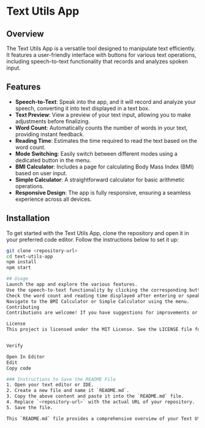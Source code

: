 # Text Utils App

## Overview
The Text Utils App is a versatile tool designed to manipulate text efficiently. It features a user-friendly interface with buttons for various text operations, including speech-to-text functionality that records and analyzes spoken input.

## Features
- **Speech-to-Text**: Speak into the app, and it will record and analyze your speech, converting it into text displayed in a text box.
- **Text Preview**: View a preview of your text input, allowing you to make adjustments before finalizing.
- **Word Count**: Automatically counts the number of words in your text, providing instant feedback.
- **Reading Time**: Estimates the time required to read the text based on the word count.
- **Mode Switching**: Easily switch between different modes using a dedicated button in the menu.
- **BMI Calculator**: Includes a page for calculating Body Mass Index (BMI) based on user input.
- **Simple Calculator**: A straightforward calculator for basic arithmetic operations.
- **Responsive Design**: The app is fully responsive, ensuring a seamless experience across all devices.

## Installation
To get started with the Text Utils App, clone the repository and open it in your preferred code editor. Follow the instructions below to set it up:

```bash
git clone <repository-url>
cd text-utils-app
npm install
npm start

## Usage
Launch the app and explore the various features.
Use the speech-to-text functionality by clicking the corresponding button and speaking clearly.
Check the word count and reading time displayed after entering or speaking text.
Navigate to the BMI Calculator or Simple Calculator using the menu.
Contributing
Contributions are welcome! If you have suggestions for improvements or new features, please open an issue or submit a pull request.

License
This project is licensed under the MIT License. See the LICENSE file for more details.


Verify

Open In Editor
Edit
Copy code

### Instructions to Save the README File
1. Open your text editor or IDE.
2. Create a new file and name it `README.md`.
3. Copy the above content and paste it into the `README.md` file.
4. Replace `<repository-url>` with the actual URL of your repository.
5. Save the file.

This `README.md` file provides a comprehensive overview of your Text Utils App, 
